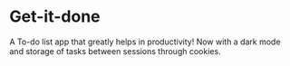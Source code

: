 # Get-it-done
A To-do list app that greatly helps in productivity! Now with a dark mode and storage of tasks between sessions through cookies.
